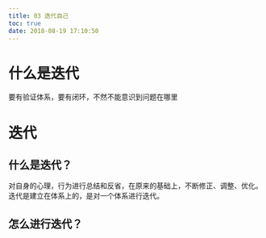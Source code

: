 ```yaml
---
title: 03 迭代自己
toc: true
date: 2018-08-19 17:10:50
---
```

# 什么是迭代

要有验证体系，要有闭环，不然不能意识到问题在哪里





# 迭代




## 什么是迭代？


对自身的心理，行为进行总结和反省，在原来的基础上，不断修正、调整、优化。迭代是建立在体系上的，是对一个体系进行迭代。




## 怎么进行迭代？
